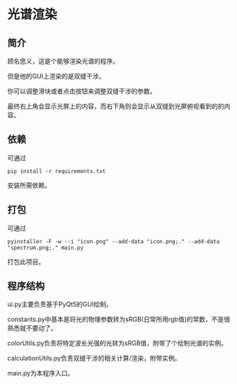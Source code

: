 # 光谱渲染

## 简介

顾名思义，这是个能够渲染光谱的程序。

但是他的GUI上渲染的是双缝干涉。

你可以调整滑块或者点击按钮来调整双缝干涉的参数。

最终右上角会显示光屏上的内容，而右下角则会显示从双缝到光屏俯视看到的的内容。

## 依赖

可通过

``
pip install -r requirements.txt
``

安装所需依赖。

## 打包

可通过

``
pyinstaller -F -w --i "icon.png" --add-data "icon.png;." --add-data "spectrum.png;." main.py
``

打包此项目。

## 程序结构

ui.py主要负责基于PyQt5的GUI绘制。

constants.py中基本是将光的物理参数转为sRGB(日常所用rgb值)的常数，不是很熟悉就不要动了。

colorUtils.py负责将特定波长光强的光转为sRGB值，附带了个绘制光谱的实例。

calculationUtils.py负责双缝干涉的相关计算/渲染，附带实例。

main.py为本程序入口。